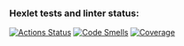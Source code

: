 ### Hexlet tests and linter status:
[![Actions Status](https://github.com/benissimoff/java-project-72/actions/workflows/hexlet-check.yml/badge.svg)](https://github.com/benissimoff/java-project-72/actions)
[![Code Smells](https://sonarcloud.io/api/project_badges/measure?project=benissimoff_java-project-72&metric=code_smells)](https://sonarcloud.io/summary/new_code?id=benissimoff_java-project-72)
[![Coverage](https://sonarcloud.io/api/project_badges/measure?project=benissimoff_java-project-72&metric=coverage)](https://sonarcloud.io/summary/new_code?id=benissimoff_java-project-72)

